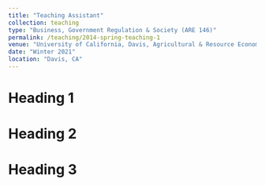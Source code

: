 ```yaml
---
title: "Teaching Assistant"
collection: teaching
type: "Business, Government Regulation & Society (ARE 146)"
permalink: /teaching/2014-spring-teaching-1
venue: "University of California, Davis, Agricultural & Resource Economics"
date: "Winter 2021"
location: "Davis, CA"
---
```


Heading 1
======

Heading 2
======

Heading 3
======